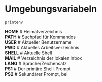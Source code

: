 # Umgebungsvariabeln

```text
printenv
```

**HOME** \# Heimatverzeichnis   
**PATH** \# Suchpfad für Kommandos   
**USER** \# Aktueller Benutzername   
**PWD** \# Aktuelles Arbeitsverzeichnis   
**SHELL** \# Aktuelle Shell   
**MAIL** \# Verzeichnis der lokalen Inbox   
**LANG** \# Sprache/Zeichensatz   
**PS1** \# Der primäre Shell-Prompt   
**PS2** \# Sekundärer Prompt, bei

